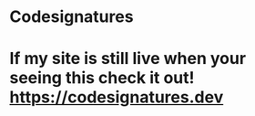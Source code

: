 # Codesignatures
# If my site is still live when your seeing this check it out! https://codesignatures.dev
